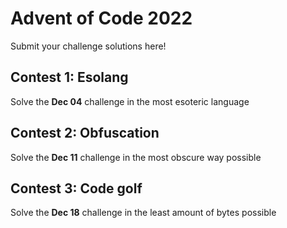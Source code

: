 # Advent of Code 2022

Submit your challenge solutions here!

## Contest 1: Esolang

Solve the **Dec 04** challenge in the most esoteric language

## Contest 2: Obfuscation

Solve the **Dec 11** challenge in the most obscure way possible

## Contest 3: Code golf

Solve the **Dec 18** challenge in the least amount of bytes possible
